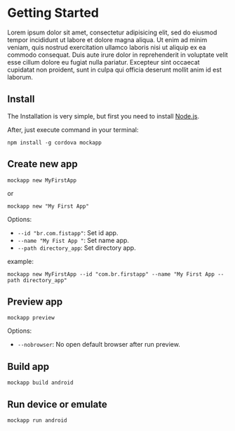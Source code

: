 [showdoc_index]: 100
[showdoc_id]: getting_started
# Getting Started

Lorem ipsum dolor sit amet, consectetur adipisicing elit, sed do eiusmod tempor incididunt ut labore et dolore magna aliqua. Ut enim ad minim veniam, quis nostrud exercitation ullamco laboris nisi ut aliquip ex ea commodo consequat. Duis aute irure dolor in reprehenderit in voluptate velit esse cillum dolore eu fugiat nulla pariatur. Excepteur sint occaecat cupidatat non proident, sunt in culpa qui officia deserunt mollit anim id est laborum.

## Install

The Installation is very simple, but first you need to install [Node.js](https://nodejs.org/en/).

After, just execute command in your terminal:

```
npm install -g cordova mockapp
```

## Create new app

```
mockapp new MyFirstApp
```
or
```
mockapp new "My First App"
```

Options:
- `--id "br.com.fistapp"`: Set id app.
- `--name "My Fist App "`: Set name app.
- `--path directory_app`: Set directory app.

example:
```
mockapp new MyFirstApp --id "com.br.firstapp" --name "My First App --path directory_app"
```

## Preview app

```
mockapp preview
```

Options:
- `--nobrowser`: No open default browser after run preview.

## Build app

```
mockapp build android
```

## Run device or emulate

```
mockapp run android
```
